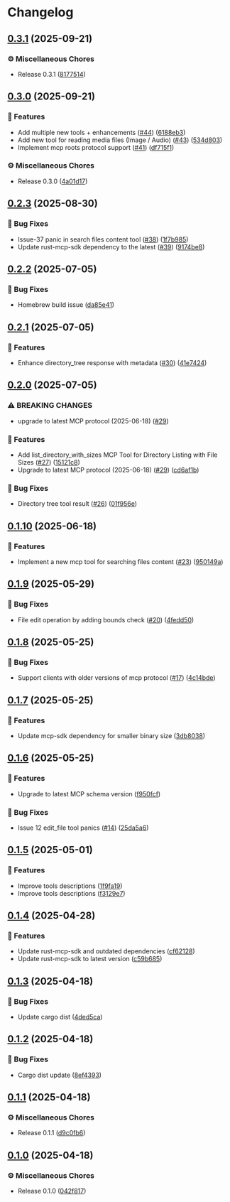 # Changelog

## [0.3.1](https://github.com/rust-mcp-stack/rust-mcp-filesystem/compare/v0.3.0...v0.3.1) (2025-09-21)


### ⚙️ Miscellaneous Chores

* Release 0.3.1 ([8177514](https://github.com/rust-mcp-stack/rust-mcp-filesystem/commit/81775149765025a5a420762ebd8c3a09921601b3))

## [0.3.0](https://github.com/rust-mcp-stack/rust-mcp-filesystem/compare/v0.2.3...v0.3.0) (2025-09-21)


### 🚀 Features

* Add multiple new tools + enhancements ([#44](https://github.com/rust-mcp-stack/rust-mcp-filesystem/issues/44)) ([6188eb3](https://github.com/rust-mcp-stack/rust-mcp-filesystem/commit/6188eb3b54e58fad8bf22488b306bf3523f60cda))
* Add new tool for reading media files (Image / Audio) ([#43](https://github.com/rust-mcp-stack/rust-mcp-filesystem/issues/43)) ([534d803](https://github.com/rust-mcp-stack/rust-mcp-filesystem/commit/534d8036cdd2e9b7e6d6635bce136949acc32518))
* Implement mcp roots protocol support ([#41](https://github.com/rust-mcp-stack/rust-mcp-filesystem/issues/41)) ([df715f1](https://github.com/rust-mcp-stack/rust-mcp-filesystem/commit/df715f13bddb1c980513ef87ec3911c8cade1bce))


### ⚙️ Miscellaneous Chores

* Release 0.3.0 ([4a01d17](https://github.com/rust-mcp-stack/rust-mcp-filesystem/commit/4a01d1725319ced7324e24e71922a2f9a59ebb9e))

## [0.2.3](https://github.com/rust-mcp-stack/rust-mcp-filesystem/compare/v0.2.2...v0.2.3) (2025-08-30)


### 🐛 Bug Fixes

* Issue-37 panic in search files content tool ([#38](https://github.com/rust-mcp-stack/rust-mcp-filesystem/issues/38)) ([1f7b985](https://github.com/rust-mcp-stack/rust-mcp-filesystem/commit/1f7b985ffc5bf6b6c00225c6755f1ae068fad1d5))
* Update rust-mcp-sdk dependency to the latest ([#39](https://github.com/rust-mcp-stack/rust-mcp-filesystem/issues/39)) ([9174be8](https://github.com/rust-mcp-stack/rust-mcp-filesystem/commit/9174be8c9286eb5245a4e0537e803dfff51a4cee))

## [0.2.2](https://github.com/rust-mcp-stack/rust-mcp-filesystem/compare/v0.2.1...v0.2.2) (2025-07-05)


### 🐛 Bug Fixes

* Homebrew build issue ([da85e41](https://github.com/rust-mcp-stack/rust-mcp-filesystem/commit/da85e4122ca67219d80d5b2946004bbc7986cef9))

## [0.2.1](https://github.com/rust-mcp-stack/rust-mcp-filesystem/compare/v0.2.0...v0.2.1) (2025-07-05)


### 🚀 Features

* Enhance directory_tree response with metadata ([#30](https://github.com/rust-mcp-stack/rust-mcp-filesystem/issues/30)) ([41e7424](https://github.com/rust-mcp-stack/rust-mcp-filesystem/commit/41e742401fdf0d09f74084d3ead6082bd7e51384))

## [0.2.0](https://github.com/rust-mcp-stack/rust-mcp-filesystem/compare/v0.1.10...v0.2.0) (2025-07-05)


### ⚠ BREAKING CHANGES

* upgrade to latest MCP protocol (2025-06-18) ([#29](https://github.com/rust-mcp-stack/rust-mcp-filesystem/issues/29))

### 🚀 Features

* Add list_directory_with_sizes MCP Tool for Directory Listing with File Sizes ([#27](https://github.com/rust-mcp-stack/rust-mcp-filesystem/issues/27)) ([15121c8](https://github.com/rust-mcp-stack/rust-mcp-filesystem/commit/15121c8d1605366ea5185f6a9e2ffd7036693d13))
* Upgrade to latest MCP protocol (2025-06-18) ([#29](https://github.com/rust-mcp-stack/rust-mcp-filesystem/issues/29)) ([cd6af1b](https://github.com/rust-mcp-stack/rust-mcp-filesystem/commit/cd6af1bfc14dab4b2ba68b014be860c8e9668667))


### 🐛 Bug Fixes

* Directory tree tool result ([#26](https://github.com/rust-mcp-stack/rust-mcp-filesystem/issues/26)) ([01f956e](https://github.com/rust-mcp-stack/rust-mcp-filesystem/commit/01f956efdde5fdd0e5fd14f30e4ebdac53d728f7))

## [0.1.10](https://github.com/rust-mcp-stack/rust-mcp-filesystem/compare/v0.1.9...v0.1.10) (2025-06-18)


### 🚀 Features

* Implement a new mcp tool for searching files content ([#23](https://github.com/rust-mcp-stack/rust-mcp-filesystem/issues/23)) ([950149a](https://github.com/rust-mcp-stack/rust-mcp-filesystem/commit/950149aa30542c8ffcba040de614861eda4b68da))

## [0.1.9](https://github.com/rust-mcp-stack/rust-mcp-filesystem/compare/v0.1.8...v0.1.9) (2025-05-29)


### 🐛 Bug Fixes

* File edit operation by adding bounds check ([#20](https://github.com/rust-mcp-stack/rust-mcp-filesystem/issues/20)) ([4fedd50](https://github.com/rust-mcp-stack/rust-mcp-filesystem/commit/4fedd5090e3204aee8f9dff9442953b8d2993616))

## [0.1.8](https://github.com/rust-mcp-stack/rust-mcp-filesystem/compare/v0.1.7...v0.1.8) (2025-05-25)


### 🐛 Bug Fixes

* Support clients with older versions of mcp protocol ([#17](https://github.com/rust-mcp-stack/rust-mcp-filesystem/issues/17)) ([4c14bde](https://github.com/rust-mcp-stack/rust-mcp-filesystem/commit/4c14bde9f9233535cdf0cb17127ed15a24d2650a))

## [0.1.7](https://github.com/rust-mcp-stack/rust-mcp-filesystem/compare/v0.1.6...v0.1.7) (2025-05-25)


### 🚀 Features

* Update mcp-sdk dependency for smaller binary size ([3db8038](https://github.com/rust-mcp-stack/rust-mcp-filesystem/commit/3db80384a9d7c975229cceb5a78e0c0e2cb6f2ef))

## [0.1.6](https://github.com/rust-mcp-stack/rust-mcp-filesystem/compare/v0.1.5...v0.1.6) (2025-05-25)


### 🚀 Features

* Upgrade to latest MCP schema version ([f950fcf](https://github.com/rust-mcp-stack/rust-mcp-filesystem/commit/f950fcf086da51115426796e474ba1d6180e3b01))


### 🐛 Bug Fixes

* Issue 12 edit_file tool panics ([#14](https://github.com/rust-mcp-stack/rust-mcp-filesystem/issues/14)) ([25da5a6](https://github.com/rust-mcp-stack/rust-mcp-filesystem/commit/25da5a674a0455d9e752da65b5fcb94053aa40b1))

## [0.1.5](https://github.com/rust-mcp-stack/rust-mcp-filesystem/compare/v0.1.4...v0.1.5) (2025-05-01)


### 🚀 Features

* Improve tools descriptions ([1f9fa19](https://github.com/rust-mcp-stack/rust-mcp-filesystem/commit/1f9fa193bc09e45179fa1c42e00b1e67c979e134))
* Improve tools descriptions ([f3129e7](https://github.com/rust-mcp-stack/rust-mcp-filesystem/commit/f3129e7188986899f099e9bf211fb1b960081645))

## [0.1.4](https://github.com/rust-mcp-stack/rust-mcp-filesystem/compare/v0.1.3...v0.1.4) (2025-04-28)


### 🚀 Features

* Update rust-mcp-sdk and outdated dependencies ([cf62128](https://github.com/rust-mcp-stack/rust-mcp-filesystem/commit/cf62128d2845566fc900aaee62f5932f6bda0e72))
* Update rust-mcp-sdk to latest version ([c59b685](https://github.com/rust-mcp-stack/rust-mcp-filesystem/commit/c59b6854f5df6fd2d98232eff72e9a635cb08bd5))

## [0.1.3](https://github.com/rust-mcp-stack/rust-mcp-filesystem/compare/v0.1.2...v0.1.3) (2025-04-18)


### 🐛 Bug Fixes

* Update cargo dist ([4ded5ca](https://github.com/rust-mcp-stack/rust-mcp-filesystem/commit/4ded5cae9fc292dfea821f82aeaea5eea2c069ca))

## [0.1.2](https://github.com/rust-mcp-stack/rust-mcp-filesystem/compare/v0.1.1...v0.1.2) (2025-04-18)


### 🐛 Bug Fixes

* Cargo dist update ([8ef4393](https://github.com/rust-mcp-stack/rust-mcp-filesystem/commit/8ef43935a5fb92df33da36e12812de004e337a57))

## [0.1.1](https://github.com/rust-mcp-stack/rust-mcp-filesystem/compare/v0.1.0...v0.1.1) (2025-04-18)


### ⚙️ Miscellaneous Chores

* Release 0.1.1 ([d9c0fb6](https://github.com/rust-mcp-stack/rust-mcp-filesystem/commit/d9c0fb608bf8fe799ca0b6b853c8299226362531))

## [0.1.0](https://github.com/rust-mcp-stack/rust-mcp-filesystem/compare/v0.1.0...v0.1.0) (2025-04-18)


### ⚙️ Miscellaneous Chores

* Release 0.1.0 ([042f817](https://github.com/rust-mcp-stack/rust-mcp-filesystem/commit/042f817ab05129706e532991ef14fc7a4d23bda6))
